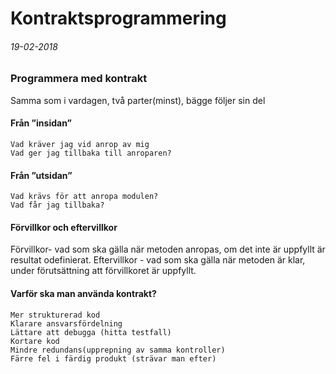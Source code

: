 # Kontraktsprogrammering
###### 19-02-2018
### Programmera med kontrakt
Samma som i vardagen, två parter(minst), bägge följer sin del

#### Från ”insidan”

    Vad kräver jag vid anrop av mig
    Vad ger jag tillbaka till anroparen?

#### Från ”utsidan”

    Vad krävs för att anropa modulen?
    Vad får jag tillbaka?


#### Förvillkor och eftervillkor

Förvillkor- vad som ska gälla när metoden anropas, om det inte är uppfyllt är resultat odefinierat.
Eftervillkor - vad som ska gälla när metoden är klar, under förutsättning att förvillkoret är uppfyllt.


#### Varför ska man använda kontrakt?

    Mer strukturerad kod
    Klarare ansvarsfördelning
    Lättare att debugga (hitta testfall)
    Kortare kod
    Mindre redundans(upprepning av samma kontroller)
    Färre fel i färdig produkt (strävar man efter)
